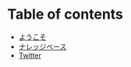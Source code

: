 # Table of contents

* [ようこそ](README.md)
* [ナレッジベース](https://docs.joholab.com/kb/v/ja/)
* [Twitter](https://twitter.com/joholab_ja)

